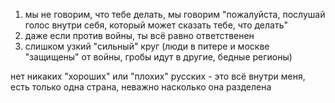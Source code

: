 1) мы не говорим, что тебе делать, мы говорим "пожалуйста, послушай голос внутри себя, который может сказать тебе, что делать"
2) даже если против войны, ты всё равно ответственен
3) слишком узкий "сильный" круг (люди в питере и москве "защищены" от войны, гробы идут в другие, бедные регионы)

нет никаких "хороших" или "плохих" русских - это всё внутри меня, есть только одна страна, неважно насколько она разделена
